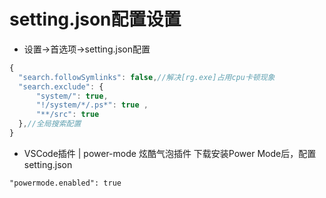 # setting.json配置设置
* 设置->首选项->setting.json配置  
```javascript
{
  "search.followSymlinks": false,//解决[rg.exe]占用cpu卡顿现象
  "search.exclude": { 
      "system/": true, 
      "!/system/*/.ps*": true ,
      "**/src": true
  },//全局搜索配置
}
```
* VSCode插件 
| power-mode 炫酷气泡插件
下载安装Power Mode后，配置setting.json
```
"powermode.enabled": true
```
